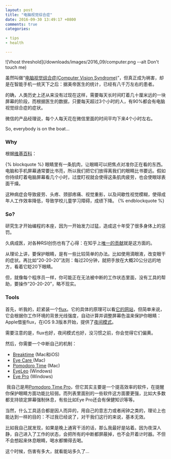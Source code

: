```yaml
---
layout: post
title: "电脑视觉综合症"
date: 2016-09-30 13:49:17 +0800
comments: true
categories:

- tips
- health

---
```


![Vhost threshold](/downloads/images/2016_09/computer.png --alt Don't touch me)

虽然叫做“[电脑视觉综合症(Computer Vision Syndrome)](https://zh.wikipedia.org/wiki/%E7%94%B5%E8%84%91%E8%A7%86%E8%A7%89%E7%BB%BC%E5%90%88%E7%97%87)”，但真正成为祸害，却是在智能手机一统天下之后：据美帝医生的统计，已经有八千万左右的患者。

的确，人类历史上还从来没有过现在这样，需要每天长时间盯着几十厘米远的一块屏幕的阶段，而根据医生的数据，只要每天超过3个小时的人，有90%都会有电脑视觉综合症的症状。

微信的产品经理说，每个人每天花在微信里面的时间平均下来4个小时左右。

So, everybody is on the boat...

### Why


根据[维基百科](https://zh.wikipedia.org/wiki/%E7%94%B5%E8%84%91%E8%A7%86%E8%A7%89%E7%BB%BC%E5%90%88%E7%97%87)：

{% blockquote %}
眼睛里有一条肌肉，让眼睛可以把焦点对准你正在看的东西。电脑和手机屏幕通常要比书亮，所以我们把它们放得离我们的眼睛比书要远。假如你持续盯着电脑屏幕看几个小时，过度盯视就会使得这条肌肉疲劳，也会使眼球表面干燥。

这种病症会导致疲劳、头疼、颈部疼痛、视觉重影，以及间歇性视觉模糊，使得成年人工作效率降低，导致学校儿童学习障碍，成绩下降。
{% endblockquote %}

### So?

研究生才开始编程的本座，因为一开始发力过猛，造成这十年受了很多身体上的惩罚。

久病成医，对各种RSI创伤也有了心得：在知乎上[唯一的贡献](https://www.zhihu.com/question/20721016/answer/15963670?group_id=763467842120056832)就是这方面的。

从理论上讲，要保护眼睛，是有一些比较简单的办法。比如使用滴眼液，改变眼干的症状。再比如“20-20-20”法则：每过20分钟，就把手放在大概20公分远的地方，看着它眨20下眼睛。

但，就像每个程序员一样，你可能正在无法被中断的工作状态里面，没有工具的帮助，要操作“20-20-20”，略不现实。

### Tools

首先，听我的，赶紧装一个[flux](https://justgetflux.com/)。它的具体的原理可以看[它的网站](https://justgetflux.com/research.html)，但简单来说，它会根据你工作环境的背景光线强度，自动计算并调整屏幕色温来保护你眼睛：Apple借鉴flux，在iOS 9.3版本开始，提供了[夜间模式](http://apple.zol.com.cn/563/5630879.html)。

需要注意的是，flux也好，夜间模式也好，没习惯之前，你会觉得它们偏黄。

然后，你需要一个中断自己的机制：

- [Breaktime](https://itunes.apple.com/us/app/breaktime/id427475982?mt=12&at=1l3vuLL&ct=ln) (Mac和iOS)
- [Eye Care ](https://itunes.apple.com/us/app/eye-care-eye-break-reminder/id1080053304?mt=12&at=1l3vuLL&ct=ln)(Mac)
- [Pomodoro Time](https://itunes.apple.com/us/app/pomodoro-time-focus-timer/id973134470?mt=12&at=1l3vuLL&ct=ln) (Mac)
- [EyeLeo](http://eyeleo.com/) (Windows)
- [Eye Pro](https://sourceforge.net/projects/eyeprov2/) (Windows)

 我自己是用[Pomodoro Time Pro](https://itunes.apple.com/us/app/be-focused-pro-focus-timer/id961632517?mt=12)，但它其实主要是一个提高效率的软件，在提醒你保护眼睛方面功能比较弱。而列表里面别的一些软件这方面要更强，比如大多数都支持锁定屏幕强制休息，有些比如Eye Pro还会有保健知识等等。

当然，什么工具适合都是因人而异的，用自己的意志力或者闹钟之类的，理论上也能达到一样的目的：不过我已经说了，对干我们这行的来说，基本无效。

比如我自己就发现，如果是晚上通宵干活的话，那么我最好是站着。因为夜深人静，自己进入了工作的状态，会把所有的中断都屏蔽掉，也不会开着计时器。不但不会想起来休息眼睛，喝水都懒得去喝。

这个时候，伤害有多大，就看能站多久了...


